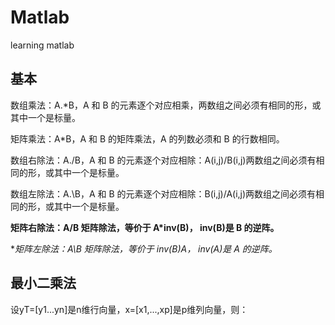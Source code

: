 # Matlab
learning matlab

## 基本

数组乘法：A.*B，A 和 B 的元素逐个对应相乘，两数组之间必须有相同的形，或其中一个是标量。

矩阵乘法：A*B，A 和 B 的矩阵乘法，A 的列数必须和 B 的行数相同。

数组右除法：A./B，A 和 B 的元素逐个对应相除：A(i,j)/B(i,j)两数组之间必须有相同的形，或其中一个是标量。

数组左除法：A.\B，A 和 B 的元素逐个对应相除：B(i,j)/A(i,j)两数组之间必须有相同的形，或其中一个是标量。

**矩阵右除法：A/B 矩阵除法，等价于 A*inv(B)， inv(B)是 B 的逆阵。**

**矩阵左除法：A\B 矩阵除法，等价于 inv(B)*A， inv(A)是 A 的逆阵。**


## 最小二乘法

设yT=[y1...yn]是n维行向量，x=[x1,...,xp]是p维列向量，则：


